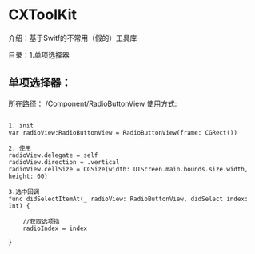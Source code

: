 # CXToolKit

介绍：基于Switf的不常用（假的）工具库

目录：1.单项选择器


## 单项选择器：

所在路径： /Component/RadioButtonView
使用方式:

```

1. init
var radioView:RadioButtonView = RadioButtonView(frame: CGRect())

2. 使用
radioView.delegate = self
radioView.direction = .vertical
radioView.cellSize = CGSize(width: UIScreen.main.bounds.size.width, height: 60)

3.选中回调
func didSelectItemAt(_ radioView: RadioButtonView, didSelect index: Int) {
        
    //获取选项指
    radioIndex = index
        
}

```
